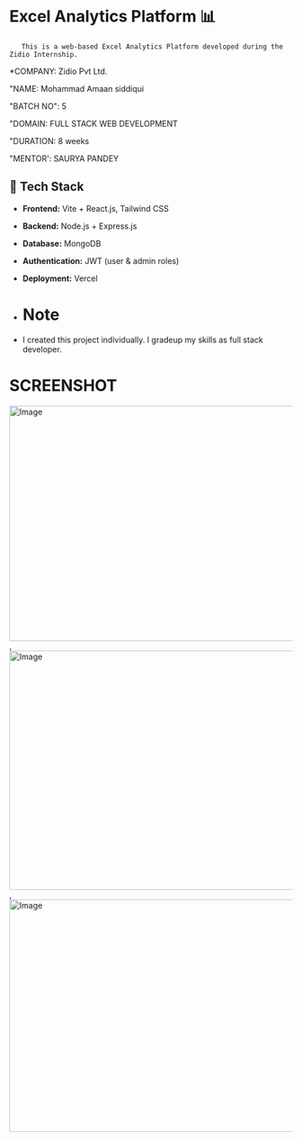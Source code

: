 # Excel Analytics Platform 📊 #
       This is a web-based Excel Analytics Platform developed during the Zidio Internship.


*COMPANY: Zidio Pvt Ltd.

"NAME: Mohammad Amaan siddiqui

"BATCH NO": 5

"DOMAIN: FULL STACK WEB DEVELOPMENT

"DURATION: 8 weeks

"MENTOR': SAURYA PANDEY


## 🔧 Tech Stack ##
- **Frontend:** Vite + React.js, Tailwind CSS

- **Backend:** Node.js + Express.js

- **Database:** MongoDB

- **Authentication:** JWT (user & admin roles)
  
- **Deployment:** Vercel

- # Note
- I created this project individually. I gradeup my skills as full stack developer.


# SCREENSHOT

<img width="960" height="418" alt="Image" src="https://github.com/user-attachments/assets/dd52129d-83e2-4ef7-8d51-fb9a83db71e2" /> ,
<img width="960" height="425" alt="Image" src="https://github.com/user-attachments/assets/9363c12e-3315-4a14-9d8a-73c4b9be7e78" /> ,
<img width="960" height="413" alt="Image" src="https://github.com/user-attachments/assets/5e67f406-e51f-443c-97a1-4f14ffb9197e" />
